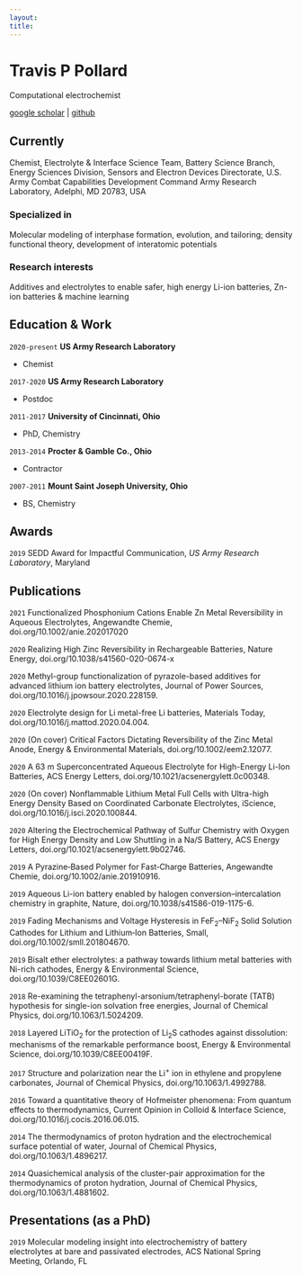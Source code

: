 ```yaml
---
layout: 
title:
---
```

# Travis P Pollard
Computational electrochemist

<div id="webaddress">
<a href="https://scholar.google.com/citations?user=bW3xa4MAAAAJ&hl=en">google scholar</a>
| <a href="https://github.com/pollardtp">github</a>
</div>


## Currently

Chemist, Electrolyte & Interface Science Team, Battery Science Branch, Energy Sciences Division, Sensors and Electron Devices Directorate, U.S. Army Combat Capabilities Development Command Army Research Laboratory, Adelphi, MD 20783, USA

### Specialized in

Molecular modeling of interphase formation, evolution, and tailoring; density functional theory, development of interatomic potentials

### Research interests

Additives and electrolytes to enable safer, high energy Li-ion batteries, Zn-ion batteries & machine learning

## Education & Work
`2020-present`
__US Army Research Laboratory__

- Chemist

`2017-2020`
__US Army Research Laboratory__

- Postdoc

`2011-2017`
__University of Cincinnati, Ohio__

- PhD, Chemistry

`2013-2014`
__Procter & Gamble Co., Ohio__

- Contractor

`2007-2011`
__Mount Saint Joseph University, Ohio__

- BS, Chemistry

## Awards

`2019`
SEDD Award for Impactful Communication, *US Army Research Laboratory*, Maryland

## Publications
`2021`
Functionalized Phosphonium Cations Enable Zn Metal Reversibility in Aqueous Electrolytes, Angewandte Chemie, doi.org/10.1002/anie.202017020

`2020`
Realizing High Zinc Reversibility in Rechargeable Batteries, Nature Energy, doi.org/10.1038/s41560-020-0674-x

`2020`
Methyl-group functionalization of pyrazole-based additives for advanced lithium ion battery electrolytes, Journal of Power Sources, doi.org/10.1016/j.jpowsour.2020.228159.

`2020`
Electrolyte design for Li metal-free Li batteries, Materials Today, doi.org/10.1016/j.mattod.2020.04.004.

`2020`
(On cover) Critical Factors Dictating Reversibility of the Zinc Metal Anode, Energy & Environmental Materials, doi.org/10.1002/eem2.12077.

`2020`
A 63 m Superconcentrated Aqueous Electrolyte for High-Energy Li-Ion Batteries, ACS Energy Letters, doi.org/10.1021/acsenergylett.0c00348.

`2020`
(On cover) Nonflammable Lithium Metal Full Cells with Ultra-high Energy Density Based on Coordinated Carbonate Electrolytes, iScience, doi.org/10.1016/j.isci.2020.100844.

`2020`
Altering the Electrochemical Pathway of Sulfur Chemistry with Oxygen for High Energy Density and Low Shuttling in a Na/S Battery, ACS Energy Letters, doi.org/10.1021/acsenergylett.9b02746.

`2019`
A Pyrazine‐Based Polymer for Fast‐Charge Batteries, Angewandte Chemie, doi.org/10.1002/anie.201910916.

`2019`
Aqueous Li-ion battery enabled by halogen conversion–intercalation chemistry in graphite, Nature, doi.org/10.1038/s41586-019-1175-6.

`2019`
Fading Mechanisms and Voltage Hysteresis in FeF<sub>2</sub>–NiF<sub>2</sub> Solid Solution Cathodes for Lithium and Lithium‐Ion Batteries, Small, doi.org/10.1002/smll.201804670.

`2019`
Bisalt ether electrolytes: a pathway towards lithium metal batteries with Ni-rich cathodes, Energy & Environmental Science, doi.org/10.1039/C8EE02601G.

`2018`
Re-examining the tetraphenyl-arsonium/tetraphenyl-borate (TATB) hypothesis for single-ion solvation free energies, Journal of Chemical Physics, doi.org/10.1063/1.5024209.

`2018`
Layered LiTiO<sub>2</sub> for the protection of Li<sub>2</sub>S cathodes against dissolution: mechanisms of the remarkable performance boost, Energy & Environmental Science, doi.org/10.1039/C8EE00419F.

`2017`
Structure and polarization near the Li<sup>+</sup> ion in ethylene and propylene carbonates, Journal of Chemical Physics, doi.org/10.1063/1.4992788.

`2016`
Toward a quantitative theory of Hofmeister phenomena: From quantum effects to thermodynamics, Current Opinion in Colloid & Interface Science, doi.org/10.1016/j.cocis.2016.06.015.

`2014`
The thermodynamics of proton hydration and the electrochemical surface potential of water, Journal of Chemical Physics, doi.org/10.1063/1.4896217.

`2014`
Quasichemical analysis of the cluster-pair approximation for the thermodynamics of proton hydration, Journal of Chemical Physics, doi.org/10.1063/1.4881602.

## Presentations (as a PhD)

`2019`
Molecular modeling insight into electrochemistry of battery electrolytes at bare and passivated electrodes, ACS National Spring Meeting, Orlando, FL

<!-- ### Footer

Last updated: January 2021 -->
